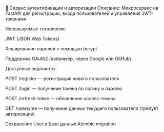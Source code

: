 🔐 Сервис аутентификации и авторизации
Описание:
Микросервис на FastAPI для регистрации, входа пользователей и управления JWT-токенами.

Используемые технологии:

JWT (JSON Web Tokens)

Хеширование паролей с помощью bcrypt

Поддержка OAuth2 (например, через Google или GitHub)

Доступные эндпоинты:

POST /register — регистрация нового пользователя

POST /login — получение токена по логину и паролю

POST /refresh-token — обновление access-токена

GET /users/me — получение данных текущего пользователя (требует авторизации)

Сохранение User в Базе данных
Alembic migration